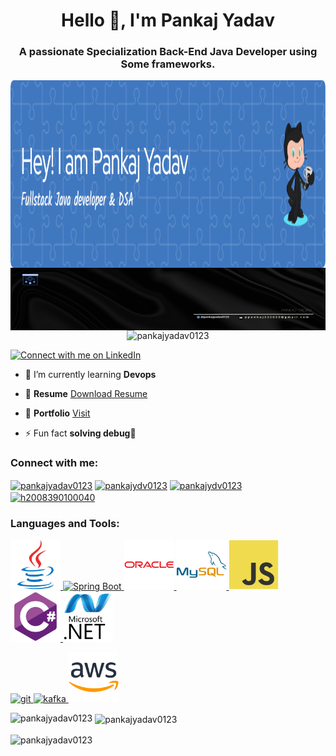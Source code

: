 
<h1 align="center">Hello 👋, I'm Pankaj Yadav</h1>
<h3 align="center">A passionate Specialization Back-End Java Developer using Some frameworks.</h3>
<!-- <p><img align="right" alt="coding" width="1010" height="300" src="https://media1.tenor.com/m/bgjttZOc9_IAAAAC/java.gif"> </p> -->
<p><img align="right" alt="coding" width="1010" height="300" src="github-header-image.png"> </p>
<p><img align="right" alt="coding" width="1010" height="100" src="Black and Gray Minimalist LinkedIn Banner (2).png"> </p>
<p align="center"> <img src="https://komarev.com/ghpvc/?username=pankajyadav0123&label=Profile%20views&color=0e75b6&style=flat" alt="pankajyadav0123" /> </p>
<p align="left"><a href="https://www.linkedin.com/in/pankajyadav0123" target="_blank"><img src="https://img.shields.io/badge/connect%20with%20me-on%20LinkedIn-blue?style=for-the-badge&logo=linkedin" alt="Connect with me on LinkedIn" /></a>
</p>

- 🌱 I’m currently learning **Devops**

- 📄 **Resume** <a href="https://drive.google.com/uc?export=download&id=1dfB-yU81XKGwY8CHOfI96IDm3ueO-g4C" class="btn btn-secondary py-4 px-5">Download Resume</a>
- 📄 **Portfolio** <a href="https://www.linkedin.com/in/pankajyadav0123/" class="btn btn-secondary">Visit</a>



- ⚡ Fun fact **solving debug🤣**

<h3 align="left">Connect with me:</h3>
<p align="left">
<a href="https://linkedin.com/in/pankajyadav0123" target="blank"><img align="center" src="https://raw.githubusercontent.com/rahuldkjain/github-profile-readme-generator/master/src/images/icons/Social/linked-in-alt.svg" alt="pankajyadav0123" height="50" width="60" /></a>
<a href="https://twitter.com/pankajydv0123" target="blank"><img align="center" src="https://raw.githubusercontent.com/rahuldkjain/github-profile-readme-generator/master/src/images/icons/Social/twitter.svg" alt="pankajydv0123" height="50" width="60" /></a>
<a href="https://instagram.com/pankajydv0123" target="blank"><img align="center" src="https://raw.githubusercontent.com/rahuldkjain/github-profile-readme-generator/master/src/images/icons/Social/instagram.svg" alt="pankajydv0123" height="50" width="60" /></a>
<a href="https://www.hackerrank.com/h2008390100040" target="blank"><img align="center" src="https://raw.githubusercontent.com/rahuldkjain/github-profile-readme-generator/master/src/images/icons/Social/hackerrank.svg" alt="h2008390100040" height="50" width="60" /></a>
<!-- <a href="https://www.leetcode.com/ydvcode08" target="blank"><img align="center" src="https://raw.githubusercontent.com/rahuldkjain/github-profile-readme-generator/master/src/images/icons/Social/leet-code.svg" alt="ydvcode08" height="30" width="40" /></a> -->
</p>

<h3 align="left">Languages and Tools:</h3>
<p align="left"> 
<a href="https://www.java.com" target="_blank" rel="noreferrer"> <img src="https://raw.githubusercontent.com/devicons/devicon/master/icons/java/java-original.svg" alt="java" width="80" height="80"/> </a>
<a href="https://spring.io/projects/spring-boot" target="_blank" rel="noreferrer"> <img src="https://www.vectorlogo.zone/logos/springio/springio-icon.svg" alt="Spring Boot" width="80" height="80"/> </a>
<a href="https://www.oracle.com/" target="_blank" rel="noreferrer"> <img src="https://raw.githubusercontent.com/devicons/devicon/master/icons/oracle/oracle-original.svg" alt="oracle" width="80" height="80"/> </a> <a href="https://www.mysql.com/" target="_blank" rel="noreferrer"> <img src="https://raw.githubusercontent.com/devicons/devicon/master/icons/mysql/mysql-original-wordmark.svg" alt="mysql" width="80" height="80"/</a> 
<a href="https://developer.mozilla.org/en-US/docs/Web/JavaScript" target="_blank" rel="noreferrer"> <img src="https://raw.githubusercontent.com/devicons/devicon/master/icons/javascript/javascript-original.svg" alt="javascript" width="80" height="80"/> </a>
<a href="https://www.w3schools.com/cs/" target="_blank" rel="noreferrer"> <img src="https://raw.githubusercontent.com/devicons/devicon/master/icons/csharp/csharp-original.svg" alt="csharp" width="80" height="80"/> </a> 
<a href="https://dotnet.microsoft.com/" target="_blank" rel="noreferrer"> <img src="https://raw.githubusercontent.com/devicons/devicon/master/icons/dot-net/dot-net-original-wordmark.svg" alt="dotnet" width="80" height="80"/> </a> 
  
<a href="https://git-scm.com/" target="_blank" rel="noreferrer"> <img src="https://www.vectorlogo.zone/logos/git-scm/git-scm-icon.svg" alt="git" width="80" height="80"/> </a> 
<a href="https://kafka.apache.org/" target="_blank" rel="noreferrer"> <img src="https://www.vectorlogo.zone/logos/apache_kafka/apache_kafka-icon.svg" alt="kafka" width="80" height="80"/> </a> 
<a href="https://aws.amazon.com" target="_blank" rel="noreferrer"> <img src="https://raw.githubusercontent.com/devicons/devicon/master/icons/amazonwebservices/amazonwebservices-original-wordmark.svg" alt="aws" width="80" height="80"/> </a> 

</p>
<p><img align="left" src="https://github-readme-stats.vercel.app/api/top-langs?username=pankajyadav0123&show_icons=true&locale=en&layout=compact" alt="pankajyadav0123" /></p>

<p>&nbsp;<img align="center" src="https://github-readme-stats.vercel.app/api?username=pankajyadav0123&show_icons=true&locale=en" alt="pankajyadav0123" /></p>

<p><img align="center" src="https://github-readme-streak-stats.herokuapp.com/?user=pankajyadav0123&" alt="pankajyadav0123" /></p>

